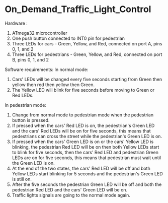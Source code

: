 # On_Demand_Traffic_Light_Control
Hardware :

1. ATmega32 microcontroller
2. One push button connected to INT0 pin for pedestrian
3. Three LEDs for cars - Green, Yellow, and Red, connected on port A, pins 0, 1, and 2
4. Three LEDs for pedestrians - Green, Yellow, and Red, connected on port B, pins 0, 1, and 2


Software requirements:
In normal mode:

1. Cars' LEDs will be changed every five seconds starting from Green then yellow then red then yellow then Green.
2. The Yellow LED will blink for five seconds before moving to Green or Red LEDs.

In pedestrian mode:

1. Change from normal mode to pedestrian mode when the pedestrian button is pressed.
2. If pressed when the cars' Red LED is on, the pedestrian's Green LED and the cars' Red LEDs will be on for five seconds, this means that pedestrians can cross the street while the pedestrian's Green LED is on.
3. If pressed when the cars' Green LED is on or the cars' Yellow LED is blinking, the pedestrian Red LED will be on then both Yellow LEDs start to blink for five seconds, then the cars' Red LED and pedestrian Green LEDs are on for five seconds, this means that pedestrian must wait until the Green LED is on.
4. At the end of the two states, the cars' Red LED will be off and both Yellow LEDs start blinking for 5 seconds and the pedestrian's Green LED is still on.
5. After the five seconds the pedestrian Green LED will be off and both the pedestrian Red LED and the cars' Green LED will be on.
6. Traffic lights signals are going to the normal mode again.
